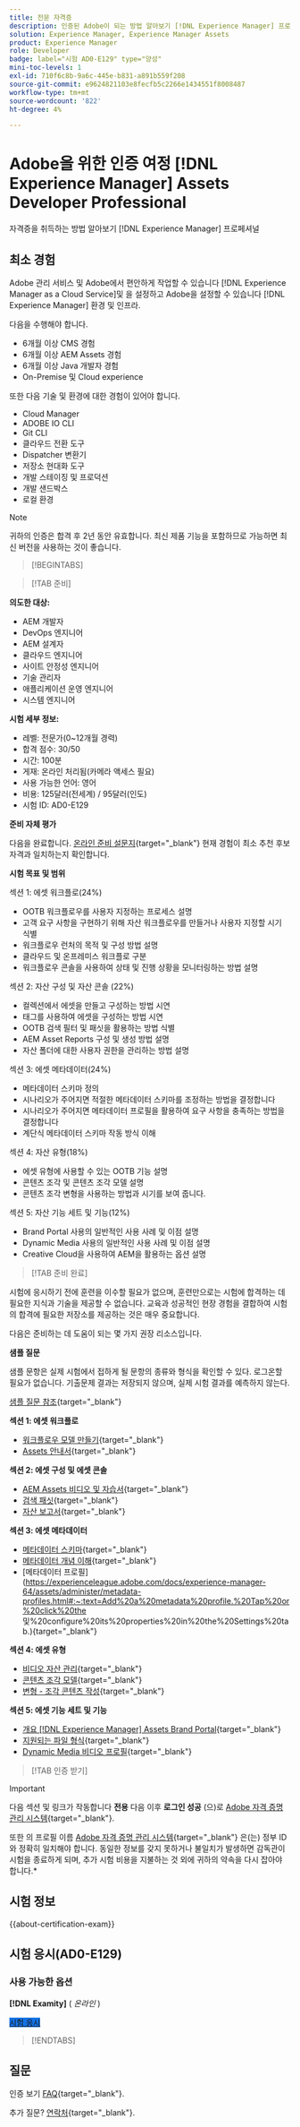 ```yaml
---
title: 전문 자격증
description: 인증된 Adobe이 되는 방법 알아보기 [!DNL Experience Manager] 프로페셔널
solution: Experience Manager, Experience Manager Assets
product: Experience Manager
role: Developer
badge: label="시험 AD0-E129" type="양성"
mini-toc-levels: 1
exl-id: 710f6c8b-9a6c-445e-b831-a891b559f208
source-git-commit: e9624821103e8fecfb5c2266e1434551f8008487
workflow-type: tm+mt
source-wordcount: '822'
ht-degree: 4%

---
```


# Adobe을 위한 인증 여정 [!DNL Experience Manager] Assets Developer Professional

자격증을 취득하는 방법 알아보기 [!DNL Experience Manager] 프로페셔널

## 최소 경험

Adobe 관리 서비스 및 Adobe에서 편안하게 작업할 수 있습니다 [!DNL Experience Manager as a Cloud Service]및 을 설정하고 Adobe을 설정할 수 있습니다 [!DNL Experience Manager] 환경 및 인프라.

다음을 수행해야 합니다.

* 6개월 이상 CMS 경험
* 6개월 이상 AEM Assets 경험
* 6개월 이상 Java 개발자 경험
* On-Premise 및 Cloud experience

또한 다음 기술 및 환경에 대한 경험이 있어야 합니다.

* Cloud Manager
* ADOBE IO CLI
* Git CLI
* 클라우드 전환 도구
* Dispatcher 변환기
* 저장소 현대화 도구
* 개발 스테이징 및 프로덕션
* 개발 샌드박스
* 로컬 환경

>[!NOTE]
>
>귀하의 인증은 합격 후 2년 동안 유효합니다. 최신 제품 기능을 포함하므로 가능하면 최신 버전을 사용하는 것이 좋습니다.

>[!BEGINTABS]

>[!TAB 준비]

**의도한 대상:**

* AEM 개발자
* DevOps 엔지니어
* AEM 설계자
* 클라우드 엔지니어
* 사이트 안정성 엔지니어
* 기술 관리자
* 애플리케이션 운영 엔지니어
* 시스템 엔지니어

**시험 세부 정보:**

* 레벨: 전문가(0~12개월 경력)
* 합격 점수: 30/50
* 시간: 100분
* 게재: 온라인 처리됨(카메라 액세스 필요)
* 사용 가능한 언어: 영어
* 비용: 125달러(전세계) / 95달러(인도)
* 시험 ID: AD0-E129

**준비 자체 평가**

다음을 완료합니다. [온라인 준비 설문지](https://scorpion.caveon.com/launchpad/ad-q-e208-readiness-questionnaire-for-adobe-analytics-business-practitioner-expert-exam-copy-b9x6ey/ad-q-e129-readiness-questionnaire-for-adobe-aem-assets-developer-professional-exam){target="_blank"} 현재 경험이 최소 추천 후보 자격과 일치하는지 확인합니다.

**시험 목표 및 범위**

섹션 1: 에셋 워크플로(24%)

* OOTB 워크플로우를 사용자 지정하는 프로세스 설명
* 고객 요구 사항을 구현하기 위해 자산 워크플로우를 만들거나 사용자 지정할 시기 식별
* 워크플로우 런처의 목적 및 구성 방법 설명
* 클라우드 및 온프레미스 워크플로 구분
* 워크플로우 콘솔을 사용하여 상태 및 진행 상황을 모니터링하는 방법 설명

섹션 2: 자산 구성 및 자산 콘솔 (22%)

* 컬렉션에서 에셋을 만들고 구성하는 방법 시연
* 태그를 사용하여 에셋을 구성하는 방법 시연
* OOTB 검색 필터 및 패싯을 활용하는 방법 식별
* AEM Asset Reports 구성 및 생성 방법 설명
* 자산 폴더에 대한 사용자 권한을 관리하는 방법 설명

섹션 3: 에셋 메타데이터(24%)

* 메타데이터 스키마 정의
* 시나리오가 주어지면 적절한 메타데이터 스키마를 조정하는 방법을 결정합니다
* 시나리오가 주어지면 메타데이터 프로필을 활용하여 요구 사항을 충족하는 방법을 결정합니다
* 계단식 메타데이터 스키마 작동 방식 이해

섹션 4: 자산 유형(18%)

* 에셋 유형에 사용할 수 있는 OOTB 기능 설명
* 콘텐츠 조각 및 콘텐츠 조각 모델 설명
* 콘텐츠 조각 변형을 사용하는 방법과 시기를 보여 줍니다.

섹션 5: 자산 기능 세트 및 기능(12%)

* Brand Portal 사용의 일반적인 사용 사례 및 이점 설명
* Dynamic Media 사용의 일반적인 사용 사례 및 이점 설명
* Creative Cloud을 사용하여 AEM을 활용하는 옵션 설명

>[!TAB 준비 완료]

시험에 응시하기 전에 훈련을 이수할 필요가 없으며, 훈련만으로는 시험에 합격하는 데 필요한 지식과 기술을 제공할 수 없습니다. 교육과 성공적인 현장 경험을 결합하여 시험의 합격에 필요한 저장소를 제공하는 것은 매우 중요합니다.

다음은 준비하는 데 도움이 되는 몇 가지 권장 리소스입니다.

**샘플 질문**

샘플 문항은 실제 시험에서 접하게 될 문항의 종류와 형식을 확인할 수 있다. 로그온할 필요가 없습니다. 기출문제 결과는 저장되지 않으며, 실제 시험 결과를 예측하지 않는다.

[샘플 질문 참조](https://scorpion.caveon.com/launchpad/ad0-e129-adobe-experience-manager-assets-developer-professional-copy-ms27zq){target="_blank"}

**섹션 1: 에셋 워크플로**

* [워크플로우 모델 만들기](https://experienceleague.adobe.com/docs/experience-manager-64/developing/extending-aem/extending-workflows/workflows-models.html#sync-your-workflow-generate-a-runtime-model){target="_blank"}
* [Assets 안내서](https://experienceleague.adobe.com/docs/experience-manager-64/assets/home.html){target="_blank"}

**섹션 2: 에셋 구성 및 에셋 콘솔**

* [AEM Assets 비디오 및 자습서](https://experienceleague.adobe.com/docs/experience-manager-learn/assets/overview.html){target="_blank"}
* [검색 패싯](https://experienceleague.adobe.com/docs/experience-manager-65/assets/administer/search-facets.html#restoring-default-search-facets){target="_blank"}
* [자산 보고서](https://experienceleague.adobe.com/docs/experience-manager-65/assets/administer/asset-reports.html){target="_blank"}

**섹션 3: 에셋 메타데이터**

* [메타데이터 스키마](https://experienceleague.adobe.com/docs/experience-manager-64/assets/administer/metadata-schemas.html#default-metadata-schema-forms){target="_blank"}
* [메타데이터 개념 이해](https://experienceleague.adobe.com/docs/experience-manager-65/assets/administer/metadata-concepts.html){target="_blank"}
* [메타데이터 프로필](https://experienceleague.adobe.com/docs/experience-manager-64/assets/administer/metadata-profiles.html#:~:text=Add%20a%20metadata%20profile.%20Tap%20or%20click%20the 및%20configure%20its%20properties%20in%20the%20Settings%20tab.){target="_blank"}

**섹션 4: 에셋 유형**

* [비디오 자산 관리](https://experienceleague.adobe.com/docs/experience-manager-64/assets/managing/managing-video-assets.html#uploading-and-previewing-video-assets){target="_blank"}
* [콘텐츠 조각 모델](https://experienceleague.adobe.com/docs/experience-manager-65/assets/content-fragments/content-fragments-models.html#creating-a-content-fragment-model){target="_blank"}
* [변형 - 조각 콘텐츠 작성](https://experienceleague.adobe.com/docs/experience-manager-65/assets/content-fragments/content-fragments-variations.html#managing-variations){target="_blank"}

**섹션 5: 에셋 기능 세트 및 기능**

* [개요 [!DNL Experience Manager] Assets Brand Portal](https://experienceleague.adobe.com/docs/experience-manager-brand-portal/using/introduction/brand-portal.html){target="_blank"}
* [지원되는 파일 형식](https://experienceleague.adobe.com/docs/experience-manager-brand-portal/using/introduction/brand-portal-supported-formats.html){target="_blank"}
* [Dynamic Media 비디오 프로필](https://experienceleague.adobe.com/docs/experience-manager-cloud-service/content/assets/dynamicmedia/video-profiles.html){target="_blank"}

>[!TAB 인증 받기]

>[!IMPORTANT]
>
>다음 섹션 및 링크가 작동합니다 **전용**  다음 이후 **로그인 성공** (으)로 [Adobe 자격 증명 관리 시스템](https://www.certmetrics.com/adobe){target="_blank"}.
>
>또한 의 프로필 이름 [Adobe 자격 증명 관리 시스템](https://www.certmetrics.com/adobe){target="_blank"} 은(는) 정부 ID와 정확히 일치해야 합니다. 동일한 정보를 갖지 못하거나 불일치가 발생하면 감독관이 시험을 종료하게 되며, 추가 시험 비용을 지불하는 것 외에 귀하의 약속을 다시 잡아야 합니다.*


## 시험 정보

{{about-certification-exam}}

## 시험 응시(AD0-E129)

### 사용 가능한 옵션

**[!DNL Examity]** ( *온라인* )

<a href="https://www.certmetrics.com/adobe/candidate/examity_sso.aspx?eid=AD0-E129" target="_blank" class="spectrum-Button spectrum-Button--fill spectrum-Button--accent spectrum-Button--sizeM is-margin-bottom-big-big at-element-click-tracking" style="background-color:#1473E6">

<span class="spectrum-Button-label has-no-wrap">
   시험 응시
</span>
</a>

>[!ENDTABS]

## 질문

인증 보기 [FAQ](https://experienceleague.adobe.com/docs/certification/certification/faq.html){target="_blank"}.

추가 질문? [연락처](mailto:certif@adobe.com){target="_blank"}.
